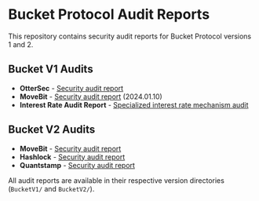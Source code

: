 # Bucket Protocol Audit Reports

This repository contains security audit reports for Bucket Protocol versions 1 and 2.

## Bucket V1 Audits
- **OtterSec** - [Security audit report](BucketV1/OtterSec.pdf)
- **MoveBit** - [Security audit report](BucketV1/MoveBit%20Audit%202024.01.10.pdf) (2024.01.10)
- **Interest Rate Audit Report** - [Specialized interest rate mechanism audit](BucketV1/Bucket%20Interest%20Rate%20Audit%20Report.pdf)

## Bucket V2 Audits
- **MoveBit** - [Security audit report](BucketV2/Movebit_Bucket_V2_Report_Final_Report.pdf)
- **Hashlock** - [Security audit report](BucketV2/Hashlock_Bucket_V2_Report_Final_Report.pdf)
- **Quantstamp** - [Security audit report](BucketV2/Quantstamp_Bucket_V2_Final_Report.pdf)

All audit reports are available in their respective version directories (`BucketV1/` and `BucketV2/`).
